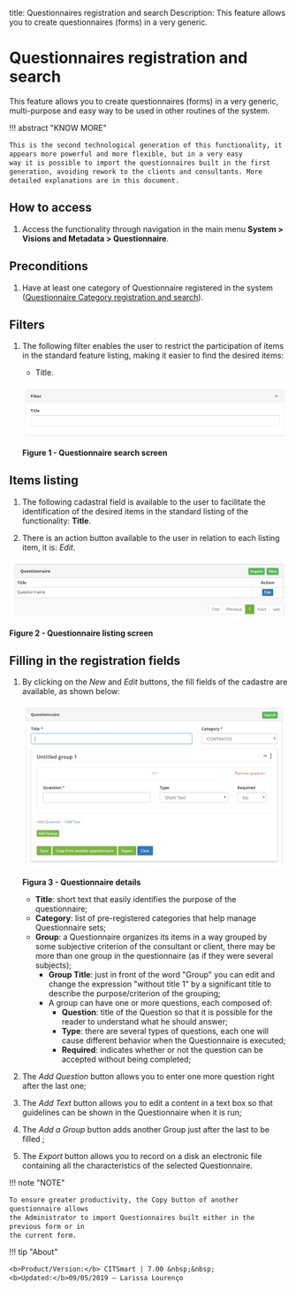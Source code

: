 title: Questionnaires registration and search
Description: This feature allows you to create questionnaires (forms) in a very generic.
# Questionnaires registration and search

This feature allows you to create questionnaires (forms) in a very generic, multi-purpose and easy way to be used in other routines of 
the system.

!!! abstract "KNOW MORE"

    This is the second technological generation of this functionality, it appears more powerful and more flexible, but in a very easy 
    way it is possible to import the questionnaires built in the first generation, avoiding rework to the clients and consultants. More 
    detailed explanations are in this document.
    
How to access
------------------

1. Access the functionality through navigation in the main menu **System > Visions and Metadata > Questionnaire**.

Preconditions
---------------

1. Have at least one category of Questionnaire registered in the system ([Questionnaire Category registration and search](/en-us/citsmart-platform-7/plataform-administration/questionnaires/questionnaires-management/questionnaire-category.html)).

Filters
------------

1. The following filter enables the user to restrict the participation of items in the standard feature listing, making it easier to 
find the desired items:

    - Title.
    
    ![Search](images/survey.img1.jpg)
    
    **Figure 1 - Questionnaire search screen**
    
Items listing
-------------------

1. The following cadastral field is available to the user to facilitate the 
identification of the desired items in the standard listing of the functionality: 
**Title**.

2. There is an action button available to the user in relation to each listing item, 
it is: *Edit*.

![Listing](images/survey.img2.jpg)

**Figure 2 - Questionnaire listing screen**

Filling in the registration fields
------------------------------------

1. By clicking on the *New* and *Edit* buttons, the fill fields of the cadastre are available, as shown below:

    ![Details](images/survey.img3.jpg)
    
    **Figura 3 - Questionnaire details**
    
    - **Title**: short text that easily identifies the purpose of the questionnaire;
    - **Category**: list of pre-registered categories that help manage Questionnaire 
    sets;
    - **Group**: a Questionnaire organizes its items in a way grouped by some 
    subjective criterion of the consultant or client, there may be more than one group 
    in the questionnaire (as if they were several subjects);
        - **Group Title**: just in front of the word "Group" you can edit and change 
    the expression "without title 1" by a significant title to describe the 
    purpose/criterion of the grouping;
        - A group can have one or more questions, each composed of:
            - **Question**: title of the Question so that it is possible for the 
    reader to understand what he should answer;
            - **Type**: there are several types of questions, each one will cause 
    different behavior when the Questionnaire is executed;
            - **Required**: indicates whether or not the question can be accepted 
    without being completed;
            
2. The *Add Question* button allows you to enter one more question right after the 
last one;

3. The *Add Text* button allows you to edit a content in a text box so that guidelines 
can be shown in the Questionnaire when it is run;

4. The *Add a Group* button adds another Group just after the last to be filled ;

5. The *Export* button allows you to record on a disk an electronic file containing 
all the characteristics of the selected Questionnaire.

!!! note "NOTE"

    To ensure greater productivity, the Copy button of another questionnaire allows 
    the Administrator to import Questionnaires built either in the previous form or in 
    the current form.
    
!!! tip "About"

    <b>Product/Version:</b> CITSmart | 7.00 &nbsp;&nbsp;
    <b>Updated:</b>09/05/2019 – Larissa Lourenço
